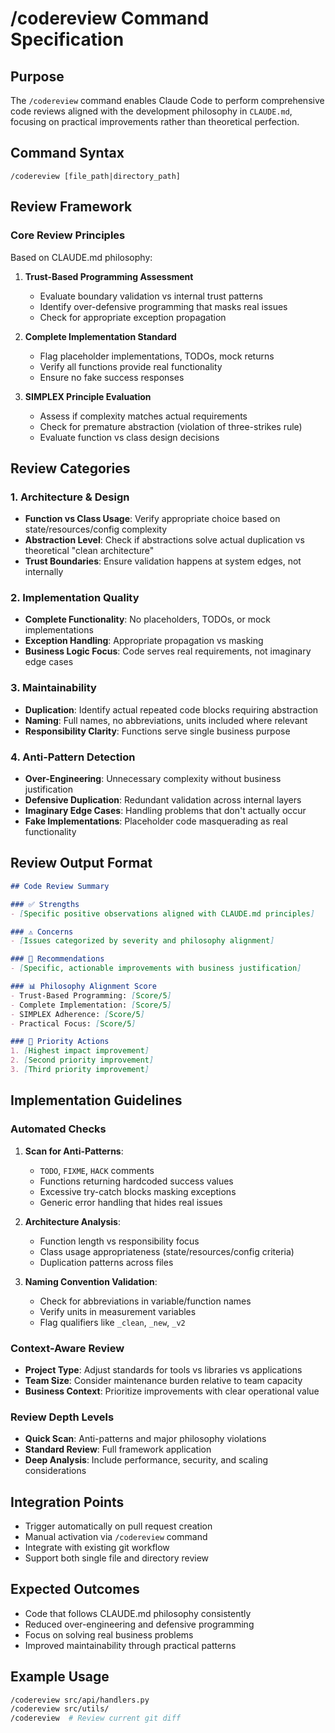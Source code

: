 # /codereview Command Specification

## Purpose
The `/codereview` command enables Claude Code to perform comprehensive code reviews aligned with the development philosophy in `CLAUDE.md`, focusing on practical improvements rather than theoretical perfection.

## Command Syntax
```
/codereview [file_path|directory_path]
```

## Review Framework

### Core Review Principles
Based on CLAUDE.md philosophy:

1. **Trust-Based Programming Assessment**
   - Evaluate boundary validation vs internal trust patterns
   - Identify over-defensive programming that masks real issues
   - Check for appropriate exception propagation

2. **Complete Implementation Standard**
   - Flag placeholder implementations, TODOs, mock returns
   - Verify all functions provide real functionality
   - Ensure no fake success responses

3. **SIMPLEX Principle Evaluation**
   - Assess if complexity matches actual requirements
   - Check for premature abstraction (violation of three-strikes rule)
   - Evaluate function vs class design decisions

## Review Categories

### 1. Architecture & Design
- **Function vs Class Usage**: Verify appropriate choice based on state/resources/config complexity
- **Abstraction Level**: Check if abstractions solve actual duplication vs theoretical "clean architecture"
- **Trust Boundaries**: Ensure validation happens at system edges, not internally

### 2. Implementation Quality
- **Complete Functionality**: No placeholders, TODOs, or mock implementations
- **Exception Handling**: Appropriate propagation vs masking
- **Business Logic Focus**: Code serves real requirements, not imaginary edge cases

### 3. Maintainability
- **Duplication**: Identify actual repeated code blocks requiring abstraction
- **Naming**: Full names, no abbreviations, units included where relevant
- **Responsibility Clarity**: Functions serve single business purpose

### 4. Anti-Pattern Detection
- **Over-Engineering**: Unnecessary complexity without business justification
- **Defensive Duplication**: Redundant validation across internal layers
- **Imaginary Edge Cases**: Handling problems that don't actually occur
- **Fake Implementations**: Placeholder code masquerading as real functionality

## Review Output Format

```markdown
## Code Review Summary

### ✅ Strengths
- [Specific positive observations aligned with CLAUDE.md principles]

### ⚠️ Concerns
- [Issues categorized by severity and philosophy alignment]

### 🔧 Recommendations
- [Specific, actionable improvements with business justification]

### 📊 Philosophy Alignment Score
- Trust-Based Programming: [Score/5]
- Complete Implementation: [Score/5] 
- SIMPLEX Adherence: [Score/5]
- Practical Focus: [Score/5]

### 🎯 Priority Actions
1. [Highest impact improvement]
2. [Second priority improvement]
3. [Third priority improvement]
```

## Implementation Guidelines

### Automated Checks
1. **Scan for Anti-Patterns**:
   - `TODO`, `FIXME`, `HACK` comments
   - Functions returning hardcoded success values
   - Excessive try-catch blocks masking exceptions
   - Generic error handling that hides real issues

2. **Architecture Analysis**:
   - Function length vs responsibility focus
   - Class usage appropriateness (state/resources/config criteria)
   - Duplication patterns across files

3. **Naming Convention Validation**:
   - Check for abbreviations in variable/function names
   - Verify units in measurement variables
   - Flag qualifiers like `_clean`, `_new`, `_v2`

### Context-Aware Review
- **Project Type**: Adjust standards for tools vs libraries vs applications
- **Team Size**: Consider maintenance burden relative to team capacity
- **Business Context**: Prioritize improvements with clear operational value

### Review Depth Levels
- **Quick Scan**: Anti-patterns and major philosophy violations
- **Standard Review**: Full framework application
- **Deep Analysis**: Include performance, security, and scaling considerations

## Integration Points
- Trigger automatically on pull request creation
- Manual activation via `/codereview` command
- Integrate with existing git workflow
- Support both single file and directory review

## Expected Outcomes
- Code that follows CLAUDE.md philosophy consistently
- Reduced over-engineering and defensive programming
- Focus on solving real business problems
- Improved maintainability through practical patterns

## Example Usage
```bash
/codereview src/api/handlers.py
/codereview src/utils/
/codereview  # Review current git diff
```